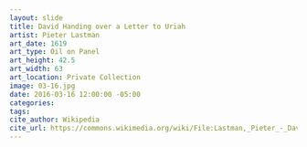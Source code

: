 ```yaml
---
layout: slide
title: David Handing over a Letter to Uriah
artist: Pieter Lastman
art_date: 1619
art_type: Oil on Panel
art_height: 42.5
art_width: 63
art_location: Private Collection
image: 03-16.jpg
date: 2016-03-16 12:00:00 -05:00
categories:
tags:
cite_author: Wikipedia
cite_url: https://commons.wikimedia.org/wiki/File:Lastman,_Pieter_-_David_handing_over_a_letter_to_Uriah_-_1619.jpg
---
```

